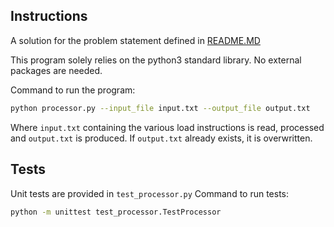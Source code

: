 

## Instructions

A solution for the problem statement defined in [README.MD](./README.md)

This program solely relies on the python3 standard library. No external packages are needed. 

Command to run the program:
```bash
python processor.py --input_file input.txt --output_file output.txt
```
Where `input.txt` containing the various load instructions is read, processed and `output.txt` is produced.
If `output.txt` already exists, it is overwritten.


## Tests
Unit tests are provided in `test_processor.py`
Command to run tests:
```bash
python -m unittest test_processor.TestProcessor
```